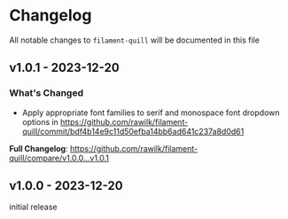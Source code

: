 # Changelog

All notable changes to `filament-quill` will be documented in this file

## v1.0.1 - 2023-12-20

### What's Changed

* Apply appropriate font families to serif and monospace font dropdown options in https://github.com/rawilk/filament-quill/commit/bdf4b14e9c11d50efba14bb6ad641c237a8d0d61

**Full Changelog**: https://github.com/rawilk/filament-quill/compare/v1.0.0...v1.0.1

## v1.0.0 - 2023-12-20

initial release
